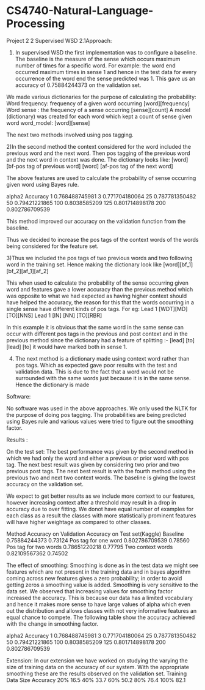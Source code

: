 CS4740-Natural-Language-Processing
==================================
Project 2
2 Supervised WSD
 2.1Approach:
 
1) In supervised WSD the first implementation was to configure a baseline. The baseline is the measure of the sense which occurs maximum number of times for a specific word. For example: the word end occurred maximum times in sense 1 and hence in the test data for every occurrence of the word end the sense predicted was 1.
This gave us an accuracy of 0.75884244373 on the validation set.
 
We made various dictionaries for the purpose of calculating the probability:
Word frequency: frequency of a given word occurring [word][frequency]
Word sense : the frequency of a sense occurring [sense][count]
A model (dictionary) was created for each word which kept a count of sense given word
word_model: [word][sense]
 
The next two methods involved using pos tagging.
 
2)In the second method the context considered for the word included the previous word and the next word.
Then pos tagging of the previous word and the next word in context was done. The dictionary looks like:
[word] [bf-pos tag of previous word]
[word] [af-pos tag of the next word]
 
The above features are used to calculate the probability of sense occurring given word using Bayes rule.
 

alpha2	Accuracy
1	0.768488745981
3	0.771704180064
25	0.787781350482
50	0.79421221865
100	0.8038585209
125	0.801714898178
200	0.802786709539
 
This method improved our accuracy on the validation function from the baseline.
 
Thus we decided to increase the pos tags of the context words of the words being considered for the feature set.
 
3)Thus we included the pos tags of two previous words and two following word in the training set. Hence making the dictionary look like
[word][bf_1][bf_2][af_1][af_2]
 
This when used to calculate the probability of the sense occurring given word and features gave a lower accuracy than the previous method which was opposite to what we had expected as having higher context should have helped the accuracy, the reason for this that the words occurring in a single sense have different kinds of pos tags. For eg:
Lead  1  [WDT][MD] [TO][NNS]
Lead  1  [IN] [NN] [TO][RBR]
 
In this example it is obvious that the same word in the same sense can occur with different pos tags in the previous and post context and in the previous method since the dictionary had a feature of splitting :- 
[lead] [to] 
[lead] [to] it would have marked both in sense 1.
 
4) The next method is a dictionary made using context word rather than pos tags. Which as expected gave poor results with the test and validation data. This is due to the fact that a word would not be surrounded with the same words just because it is in the same sense. Hence the dictionary is made
 
Software:

No software was used in the above approaches.
We only used the NLTK for the purpose of doing pos tagging.
The probabilities are being predicted using Bayes rule and various values were tried to figure out the smoothing factor.
 
 Results :
 
On the test set:
The best performance was given by the second method in which we had only the word and either a previous or prior word with pos tag.
The next best result was given by considering two prior and two previous post tags.
The next best result is with the fourth method using the previous two and next two context words.
The baseline is giving the lowest accuracy on the validation set.
 
We expect to get better results as we include more context to our features, however increasing context after a threshold may result in a drop in accuracy due to over fitting. We donot have equal number of examples for each class as a result the classes with more statistically prominent  features will have higher weightage as compared to other classes.
 
Method	Accuracy on Validation	Accuracy on Test set(Kaggle)
Baseline	0.75884244373	0.73124
Pos tag for one word	0.802786709539	0.78560
Pos tag for two words	0.78651220218	0.77795
Two context words	0.82109567362	0.74502
 
 
The effect of smoothing:
Smoothing is done as in the test data we might see features which are not present in the training data and in bayes algorithm coming across new features gives a zero probability; in order to avoid getting zeros a smoothing value is added. Smoothing is very sensitive to the data set. We observed that increasing values for smoothing factor increased the accuracy. This is because our data has a limited vocabulary and hence it makes more sense to have large values of alpha which even out the distribution and allows classes with not very informative features an equal chance to compete. The following table show the accuracy achieved with the change in smoothing factor.


alpha2	Accuracy
1	0.768488745981
3	0.771704180064
25	0.787781350482
50	0.79421221865
100	0.8038585209
125	0.801714898178
200	0.802786709539
 
Extension:
In our extension we have worked on studying the varying the size of training data on the accuracy of our system. With the appropriate smoothing these are the results observed on the validation set.
Training Data Size	Accuracy
20%	16.5
40%	33.7
60%	50.2
80%	76.4
100%	82.1

